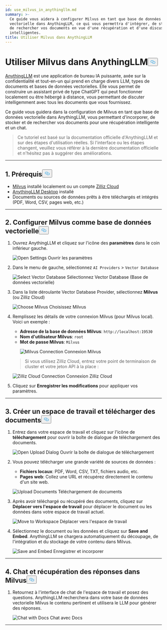 ```yaml
---
id: use_milvus_in_anythingllm.md
summary: >-
  Ce guide vous aidera à configurer Milvus en tant que base de données
  vectorielle dans AnythingLLM, ce qui vous permettra d'intégrer, de stocker et
  de rechercher vos documents en vue d'une récupération et d'une discussion
  intelligentes.
title: Utiliser Milvus dans AnythingLLM
---
```

<h1 id="Use-Milvus-in-AnythingLLM" class="common-anchor-header">Utiliser Milvus dans AnythingLLM<button data-href="#Use-Milvus-in-AnythingLLM" class="anchor-icon" translate="no">
      <svg translate="no"
        aria-hidden="true"
        focusable="false"
        height="20"
        version="1.1"
        viewBox="0 0 16 16"
        width="16"
      >
        <path
          fill="#0092E4"
          fill-rule="evenodd"
          d="M4 9h1v1H4c-1.5 0-3-1.69-3-3.5S2.55 3 4 3h4c1.45 0 3 1.69 3 3.5 0 1.41-.91 2.72-2 3.25V8.59c.58-.45 1-1.27 1-2.09C10 5.22 8.98 4 8 4H4c-.98 0-2 1.22-2 2.5S3 9 4 9zm9-3h-1v1h1c1 0 2 1.22 2 2.5S13.98 12 13 12H9c-.98 0-2-1.22-2-2.5 0-.83.42-1.64 1-2.09V6.25c-1.09.53-2 1.84-2 3.25C6 11.31 7.55 13 9 13h4c1.45 0 3-1.69 3-3.5S14.5 6 13 6z"
        ></path>
      </svg>
    </button></h1><p><a href="https://anythingllm.com/">AnythingLLM</a> est une application de bureau IA puissante, axée sur la confidentialité et tout-en-un qui prend en charge divers LLM, types de documents et bases de données vectorielles. Elle vous permet de construire un assistant privé de type ChatGPT qui peut fonctionner localement ou être hébergé à distance, vous permettant de discuter intelligemment avec tous les documents que vous fournissez.</p>
<p>Ce guide vous guidera dans la configuration de Milvus en tant que base de données vectorielle dans AnythingLLM, vous permettant d'incorporer, de stocker et de rechercher vos documents pour une récupération intelligente et un chat.</p>
<blockquote>
<p>Ce tutoriel est basé sur la documentation officielle d'AnythingLLM et sur des étapes d'utilisation réelles. Si l'interface ou les étapes changent, veuillez vous référer à la dernière documentation officielle et n'hésitez pas à suggérer des améliorations.</p>
</blockquote>
<hr>
<h2 id="1-Prerequisites" class="common-anchor-header">1. Prérequis<button data-href="#1-Prerequisites" class="anchor-icon" translate="no">
      <svg translate="no"
        aria-hidden="true"
        focusable="false"
        height="20"
        version="1.1"
        viewBox="0 0 16 16"
        width="16"
      >
        <path
          fill="#0092E4"
          fill-rule="evenodd"
          d="M4 9h1v1H4c-1.5 0-3-1.69-3-3.5S2.55 3 4 3h4c1.45 0 3 1.69 3 3.5 0 1.41-.91 2.72-2 3.25V8.59c.58-.45 1-1.27 1-2.09C10 5.22 8.98 4 8 4H4c-.98 0-2 1.22-2 2.5S3 9 4 9zm9-3h-1v1h1c1 0 2 1.22 2 2.5S13.98 12 13 12H9c-.98 0-2-1.22-2-2.5 0-.83.42-1.64 1-2.09V6.25c-1.09.53-2 1.84-2 3.25C6 11.31 7.55 13 9 13h4c1.45 0 3-1.69 3-3.5S14.5 6 13 6z"
        ></path>
      </svg>
    </button></h2><ul>
<li><a href="https://milvus.io/docs/install-overview.md">Milvus</a> installé localement ou un compte <a href="https://zilliz.com/cloud">Zilliz Cloud</a> </li>
<li><a href="https://anythingllm.com/desktop">AnythingLLM Desktop</a> installé</li>
<li>Documents ou sources de données prêts à être téléchargés et intégrés (PDF, Word, CSV, pages web, etc.)</li>
</ul>
<hr>
<h2 id="2-Configure-Milvus-as-the-Vector-Database" class="common-anchor-header">2. Configurer Milvus comme base de données vectorielle<button data-href="#2-Configure-Milvus-as-the-Vector-Database" class="anchor-icon" translate="no">
      <svg translate="no"
        aria-hidden="true"
        focusable="false"
        height="20"
        version="1.1"
        viewBox="0 0 16 16"
        width="16"
      >
        <path
          fill="#0092E4"
          fill-rule="evenodd"
          d="M4 9h1v1H4c-1.5 0-3-1.69-3-3.5S2.55 3 4 3h4c1.45 0 3 1.69 3 3.5 0 1.41-.91 2.72-2 3.25V8.59c.58-.45 1-1.27 1-2.09C10 5.22 8.98 4 8 4H4c-.98 0-2 1.22-2 2.5S3 9 4 9zm9-3h-1v1h1c1 0 2 1.22 2 2.5S13.98 12 13 12H9c-.98 0-2-1.22-2-2.5 0-.83.42-1.64 1-2.09V6.25c-1.09.53-2 1.84-2 3.25C6 11.31 7.55 13 9 13h4c1.45 0 3-1.69 3-3.5S14.5 6 13 6z"
        ></path>
      </svg>
    </button></h2><ol>
<li>Ouvrez AnythingLLM et cliquez sur l'icône des <strong>paramètres</strong> dans le coin inférieur gauche.<br>

  
   <span class="img-wrapper"> <img translate="no" src="/docs/v2.5.x/assets/anythingllm_dashboard.png" alt="Open Settings" class="doc-image" id="open-settings" />
   </span> <span class="img-wrapper"> <span>Ouvrir les paramètres</span> </span></li>
</ol>
<ol start="2">
<li><p>Dans le menu de gauche, sélectionnez <code translate="no">AI Providers</code> &gt; <code translate="no">Vector Database</code> <br>

  
   <span class="img-wrapper"> <img translate="no" src="/docs/v2.5.x/assets/anythingllm_config.png" alt="Select Vector Database" class="doc-image" id="select-vector-database" />
   </span> <span class="img-wrapper"> <span>Sélectionnez Vector Database (Base de données vectorielle)</span> </span></p></li>
<li><p>Dans la liste déroulante Vector Database Provider, sélectionnez <strong>Milvus</strong> (ou Zilliz Cloud)<br>

  
   <span class="img-wrapper"> <img translate="no" src="/docs/v2.5.x/assets/anythingllm_vectordb.png" alt="Choose Milvus" class="doc-image" id="choose-milvus" />
   </span> <span class="img-wrapper"> <span>Choisissez Milvus</span> </span></p></li>
<li><p>Remplissez les détails de votre connexion Milvus (pour Milvus local). Voici un exemple :</p>
<ul>
<li><strong>Adresse de la base de données Milvus</strong>: <code translate="no">http://localhost:19530</code></li>
<li><strong>Nom d'utilisateur Milvus</strong>: <code translate="no">root</code></li>
<li><strong>Mot de passe Milvus</strong>: <code translate="no">Milvus</code>

  
   <span class="img-wrapper"> <img translate="no" src="/docs/v2.5.x/assets/anythingllm_milvus.png" alt="Milvus Connection" class="doc-image" id="milvus-connection" />
   </span> <span class="img-wrapper"> <span>Connexion Milvus</span> </span></li>
</ul>
<blockquote>
<p>Si vous utilisez Zilliz Cloud, entrez votre point de terminaison de cluster et votre jeton API à la place :</p>
</blockquote>
<p>
  
   <span class="img-wrapper"> <img translate="no" src="/docs/v2.5.x/assets/anythingllm_zilliz_cloud.png" alt="Zilliz Cloud Connection" class="doc-image" id="zilliz-cloud-connection" />
   </span> <span class="img-wrapper"> <span>Connexion Zilliz Cloud</span> </span></p></li>
<li><p>Cliquez sur <strong>Enregistrer les modifications</strong> pour appliquer vos paramètres.</p></li>
</ol>
<hr>
<h2 id="3-Create-a-Workspace-and-Upload-Documents" class="common-anchor-header">3. Créer un espace de travail et télécharger des documents<button data-href="#3-Create-a-Workspace-and-Upload-Documents" class="anchor-icon" translate="no">
      <svg translate="no"
        aria-hidden="true"
        focusable="false"
        height="20"
        version="1.1"
        viewBox="0 0 16 16"
        width="16"
      >
        <path
          fill="#0092E4"
          fill-rule="evenodd"
          d="M4 9h1v1H4c-1.5 0-3-1.69-3-3.5S2.55 3 4 3h4c1.45 0 3 1.69 3 3.5 0 1.41-.91 2.72-2 3.25V8.59c.58-.45 1-1.27 1-2.09C10 5.22 8.98 4 8 4H4c-.98 0-2 1.22-2 2.5S3 9 4 9zm9-3h-1v1h1c1 0 2 1.22 2 2.5S13.98 12 13 12H9c-.98 0-2-1.22-2-2.5 0-.83.42-1.64 1-2.09V6.25c-1.09.53-2 1.84-2 3.25C6 11.31 7.55 13 9 13h4c1.45 0 3-1.69 3-3.5S14.5 6 13 6z"
        ></path>
      </svg>
    </button></h2><ol>
<li><p>Entrez dans votre espace de travail et cliquez sur l'icône de <strong>téléchargement</strong> pour ouvrir la boîte de dialogue de téléchargement des documents.<br>

  
   <span class="img-wrapper"> <img translate="no" src="/docs/v2.5.x/assets/anythingllm_upload_file.png" alt="Open Upload Dialog" class="doc-image" id="open-upload-dialog" />
   </span> <span class="img-wrapper"> <span>Ouvrir la boîte de dialogue de téléchargement</span> </span></p></li>
<li><p>Vous pouvez télécharger une grande variété de sources de données :</p>
<ul>
<li><strong>Fichiers locaux</strong>: PDF, Word, CSV, TXT, fichiers audio, etc.</li>
<li><strong>Pages web</strong>: Collez une URL et récupérez directement le contenu d'un site web.</li>
</ul>
<p>
  
   <span class="img-wrapper"> <img translate="no" src="/docs/v2.5.x/assets/anythingllm_upload_interface.png" alt="Upload Documents" class="doc-image" id="upload-documents" />
   </span> <span class="img-wrapper"> <span>Téléchargement de documents</span> </span></p></li>
<li><p>Après avoir téléchargé ou récupéré des documents, cliquez sur <strong>Déplacer vers l'espace de travail</strong> pour déplacer le document ou les données dans votre espace de travail actuel.<br>

  
   <span class="img-wrapper"> <img translate="no" src="/docs/v2.5.x/assets/anythingllm_move_to_workspace.png" alt="Move to Workspace" class="doc-image" id="move-to-workspace" />
   </span> <span class="img-wrapper"> <span>Déplacer vers l'espace de travail</span> </span></p></li>
<li><p>Sélectionnez le document ou les données et cliquez sur <strong>Save and Embed</strong>. AnythingLLM se chargera automatiquement du découpage, de l'intégration et du stockage de votre contenu dans Milvus.<br>

  
   <span class="img-wrapper"> <img translate="no" src="/docs/v2.5.x/assets/anythingllm_save_and_embed.png" alt="Save and Embed" class="doc-image" id="save-and-embed" />
   </span> <span class="img-wrapper"> <span>Enregistrer et incorporer</span> </span></p></li>
</ol>
<hr>
<h2 id="4-Chat-and-Retrieve-Answers-from-Milvus" class="common-anchor-header">4. Chat et récupération des réponses dans Milvus<button data-href="#4-Chat-and-Retrieve-Answers-from-Milvus" class="anchor-icon" translate="no">
      <svg translate="no"
        aria-hidden="true"
        focusable="false"
        height="20"
        version="1.1"
        viewBox="0 0 16 16"
        width="16"
      >
        <path
          fill="#0092E4"
          fill-rule="evenodd"
          d="M4 9h1v1H4c-1.5 0-3-1.69-3-3.5S2.55 3 4 3h4c1.45 0 3 1.69 3 3.5 0 1.41-.91 2.72-2 3.25V8.59c.58-.45 1-1.27 1-2.09C10 5.22 8.98 4 8 4H4c-.98 0-2 1.22-2 2.5S3 9 4 9zm9-3h-1v1h1c1 0 2 1.22 2 2.5S13.98 12 13 12H9c-.98 0-2-1.22-2-2.5 0-.83.42-1.64 1-2.09V6.25c-1.09.53-2 1.84-2 3.25C6 11.31 7.55 13 9 13h4c1.45 0 3-1.69 3-3.5S14.5 6 13 6z"
        ></path>
      </svg>
    </button></h2><ol>
<li>Retournez à l'interface de chat de l'espace de travail et posez des questions. AnythingLLM recherchera dans votre base de données vectorielle Milvus le contenu pertinent et utilisera le LLM pour générer des réponses.<br>

  
   <span class="img-wrapper"> <img translate="no" src="/docs/v2.5.x/assets/anythingllm_chat.png" alt="Chat with Docs" class="doc-image" id="chat-with-docs" />
   </span> <span class="img-wrapper"> <span>Chat avec Docs</span> </span></li>
</ol>
<hr>
